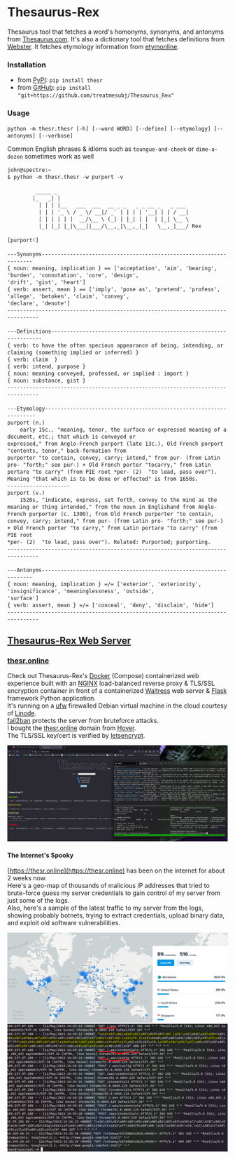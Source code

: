 # Thesaurus-Rex
Thesaurus tool that fetches a word's homonyms, synonyms, and antonyms from [Thesaurus.com](https://www.thesaurus.com/). It's also a dictionary tool that fetches definitions from [Webster](https://www.merriam-webster.com/). It fetches etymology information from [etymonline](https://www.etymonline.com/).

### Installation
- from [PyPI](https://pypi.org/project/thesr): `pip install thesr`
- from [GitHub](https://github.com/treatmesubj/Thesaurus_Rex): `pip install "git+https://github.com/treatmesubj/Thesaurus_Rex"`

### Usage

```
python -m thesr.thesr [-h] [--word WORD] [--define] [--etymology] [--antonyms] [--verbose]
```
Common English phrases & idioms such as `toungue-and-cheek` or `dime-a-dozen` sometimes work as well

```
john@spectre:~
$ python -m thesr.thesr -w purport -v

         _____ _
        |_   _| |
          | | | |__   ___  ___  __ _ _   _ _ __ _   _ ___
          | | | '_ \ / _ \/ __|/ _` | | | | '__| | | / __|
          | | | | | |  __/\__ \ (_| | |_| | |  | |_| \__ \
          |_| |_| |_|\___||___/\__,_|\__,_|_|   \__,_|___/ Rex

[purport!]

---Synonyms-------------------------------------------------------------------
{ noun: meaning, implication } == ['acceptation', 'aim', 'bearing', 'burden', 'connotation', 'core', 'design',
'drift', 'gist', 'heart']
{ verb: assert, mean } == ['imply', 'pose as', 'pretend', 'profess', 'allege', 'betoken', 'claim', 'convey',
'declare', 'denote']
--------------------------------------------------------------------------------

---Definitions-------------------------------------------------------------------
{ verb: to have the often specious appearance of being, intending, or claiming (something implied or inferred) }
{ verb: claim  }
{ verb: intend, purpose }
{ noun: meaning conveyed, professed, or implied : import }
{ noun: substance, gist }
--------------------------------------------------------------------------------

---Etymology-------------------------------------------------------------------
purport (n.)
    early 15c., "meaning, tenor, the surface or expressed meaning of a document, etc.; that which is conveyed or
expressed," from Anglo-French purport (late 13c.), Old French porport "contents, tenor," back-formation from
purporter "to contain, convey, carry; intend," from pur- (from Latin pro- "forth;" see pur-) + Old French porter "tocarry," from Latin portare "to carry" (from PIE root *per- (2)  "to lead, pass over"). Meaning "that which is to be done or effected" is from 1650s.
--------------------
purport (v.)
    1520s, "indicate, express, set forth, convey to the mind as the meaning or thing intended," from the noun in Englishand from Anglo-French purporter (c. 1300), from Old French purporter "to contain, convey, carry; intend," from pur- (from Latin pro- "forth;" see pur-) + Old French porter "to carry," from Latin portare "to carry" (from PIE root
*per- (2)  "to lead, pass over"). Related: Purported; purporting.
--------------------------------------------------------------------------------

---Antonyms-------------------------------------------------------------------
{ noun: meaning, implication } =/= ['exterior', 'exteriority', 'insignificance', 'meaninglessness', 'outside',
'surface']
{ verb: assert, mean } =/= ['conceal', 'deny', 'disclaim', 'hide']
--------------------------------------------------------------------------------
```

## [Thesaurus-Rex Web Server](./docker)
### [thesr.online](https://thesr.online)
Check out Thesaurus-Rex's [Docker](https://www.docker.com/) (Compose) containerized web experience built with an [NGINX](https://www.nginx.com/) load-balanced reverse proxy & TLS/SSL encryption container in front of a containerized [Waitress](https://docs.pylonsproject.org/projects/waitress/en/stable/) web server & [Flask](https://flask.palletsprojects.com/en/2.2.x/) framework Python application.\
It's running on a [ufw](https://wiki.debian.org/Uncomplicated%20Firewall%20%28ufw%29) firewalled Debian virtual machine in the cloud courtesy of [Linode](https://www.linode.com/).\
[fail2ban](https://github.com/fail2ban/fail2ban) protects the server from bruteforce attacks.\
I bought the [thesr.online](https://thesr.online) domain from [Hover](https://www.hover.com/).\
The TLS/SSL key/cert is verified by [letsencrypt](https://letsencrypt.org/).

![](./images/thesr_web.png)

#### The Internet's Spooky
[https://thesr.online](https://thesr.online) has been on the internet for about 2 weeks now.\
Here's a geo-map of thousands of malicious IP addresses that tried to brute-force guess my server credentials to gain control of my server from just some of the logs.\
Also, here's a sample of the latest traffic to my server from the logs, showing probably botnets, trying to extract credentials, upload binary data, and exploit old software vulnerabilities.

![](./images/sshers.png)\
![](./images/nginx_tail.png)

